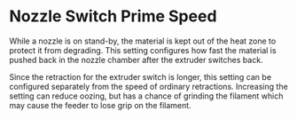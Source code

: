 Nozzle Switch Prime Speed
====
While a nozzle is on stand-by, the material is kept out of the heat zone to protect it from degrading. This setting configures how fast the material is pushed back in the nozzle chamber after the extruder switches back.

Since the retraction for the extruder switch is longer, this setting can be configured separately from the speed of ordinary retractions. Increasing the setting can reduce oozing, but has a chance of grinding the filament which may cause the feeder to lose grip on the filament.